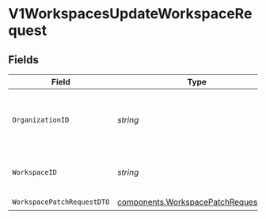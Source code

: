 # V1WorkspacesUpdateWorkspaceRequest


## Fields

| Field                                                                                      | Type                                                                                       | Required                                                                                   | Description                                                                                |
| ------------------------------------------------------------------------------------------ | ------------------------------------------------------------------------------------------ | ------------------------------------------------------------------------------------------ | ------------------------------------------------------------------------------------------ |
| `OrganizationID`                                                                           | *string*                                                                                   | :heavy_check_mark:                                                                         | The <code>id</code> of the Organization that contains the Workspace.                       |
| `WorkspaceID`                                                                              | *string*                                                                                   | :heavy_check_mark:                                                                         | The <code>id</code> of the Workspace to update.                                            |
| `WorkspacePatchRequestDTO`                                                                 | [components.WorkspacePatchRequestDTO](../../models/components/workspacepatchrequestdto.md) | :heavy_check_mark:                                                                         | N/A                                                                                        |